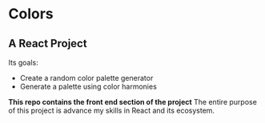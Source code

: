 # Colors
## A React Project
Its goals:
- Create a random color palette generator 
- Generate a palette using color harmonies 


**This repo contains the front end section of the project**
The entire purpose of this project is advance my skills in React and its ecosystem.
